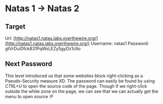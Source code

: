 # Natas 1 -> Natas 2


## Target
Url: [http://natas1.natas.labs.overthewire.org/](http://natas1.natas.labs.overthewire.org/)
Username: natas1
Password: gtVrDuiDfck831PqWsLEZy5gyDz1clto


## Next Password
This level introduced us that some websites block right-clicking as a Pseudo-Security measure XD. The password can easily be found by using _CTRL+U_ to open the source code of the page.
Though if we right-click outside the white zone on the page, we can see that we can actually get the menu to open source :P
